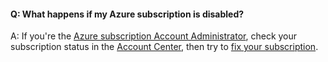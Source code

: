#### Q: What happens if my Azure subscription is disabled?

A: If you're the [Azure subscription Account Administrator](/azure/billing-add-change-azure-subscription-administrator), 
check your subscription status in the [Account Center](https://account.windowsazure.com/), 
then try to [fix your subscription](https://azure.microsoft.com/documentation/articles/billing-subscription-become-disable/). 
